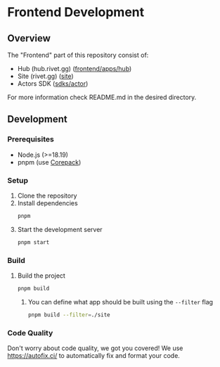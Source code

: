# Frontend Development

## Overview

The "Frontend" part of this repository consist of:
- Hub (hub.rivet.gg) ([frontend/apps/hub](https://github.com/rivet-gg/rivet/tree/main/frontend/apps/hub))
- Site (rivet.gg) ([site](https://github.com/rivet-gg/rivet/tree/main/site))
- Actors SDK ([sdks/actor](https://github.com/rivet-gg/rivet/tree/main/sdks/actor))

For more information check README.md in the desired directory.

## Development

### Prerequisites
- Node.js (>=18.19)
- pnpm (use [Corepack](https://nodejs.org/api/corepack.html))


### Setup

1. Clone the repository
2. Install dependencies
    ```bash
    pnpm
    ```
3. Start the development server
    ```bash
    pnpm start
    ```

### Build
1. Build the project
    ```bash
    pnpm build
    ```
    1. You can define what app should be built using the `--filter` flag
        ```bash
        pnpm build --filter=./site
        ```

### Code Quality

Don't worry about code quality, we got you covered! We use https://autofix.ci/ to automatically fix and format your code.

